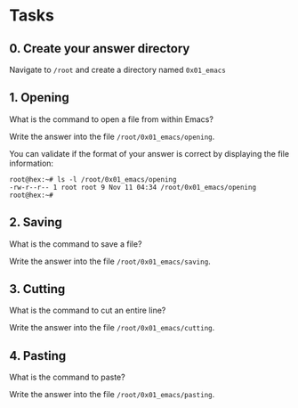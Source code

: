 # Tasks
## 0. Create your answer directory
Navigate to `/root` and create a directory named `0x01_emacs`


## 1. Opening 
What is the command to open a file from within Emacs?

Write the answer into the file `/root/0x01_emacs/opening`.

You can validate if the format of your answer is correct by displaying the file information:
```
root@hex:~# ls -l /root/0x01_emacs/opening
-rw-r--r-- 1 root root 9 Nov 11 04:34 /root/0x01_emacs/opening
root@hex:~# 
```


## 2. Saving 
What is the command to save a file?

Write the answer into the file `/root/0x01_emacs/saving`.


## 3. Cutting 
What is the command to cut an entire line?

Write the answer into the file `/root/0x01_emacs/cutting`.


## 4. Pasting 
What is the command to paste?

Write the answer into the file `/root/0x01_emacs/pasting`.